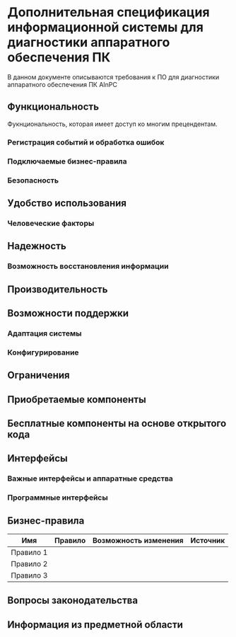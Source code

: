 # Дополнительная спецификация информационной системы для диагностики аппаратного обеспечения ПК
В данном документе описываются требования к ПО для диагностики аппаратного обеспечения ПК AInPC
## Функциональность
Фукнциональность, которая имеет доступ ко многим прецендентам.
### Регистрация событий и обработка ошибок

### Подключаемые бизнес-правила

### Безопасность

## Удобство использования
### Человеческие факторы

## Надежность
### Возможность восстановления информации

## Производительность

## Возможности поддержки
### Адаптация системы

### Конфигурирование

## Ограничения

## Приобретаемые компоненты

## Бесплатные компоненты на основе открытого кода

## Интерфейсы
### Важные интерфейсы и аппаратные средства

### Программные интерфейсы

## Бизнес-правила
|**Имя**|**Правило**|**Возможность изменения**|**Источник**|
|----------|----------|----------|----------|
|Правило 1||||
|Правило 2||||
|Правило 3||||

## Вопросы законодательства

## Информация из предметной области
